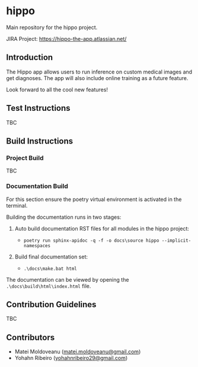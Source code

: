 # hippo

Main repository for the hippo project.

JIRA Project: https://hippo-the-app.atlassian.net/

## Introduction

The Hippo app allows users to run inference on custom medical images and get diagnoses. The app
will also include online training as a future feature.

Look forward to all the cool new features!

## Test Instructions

TBC

## Build Instructions

### Project Build

TBC

### Documentation Build

For this section ensure the poetry virtual environment is activated in the terminal.

Building the documentation runs in two stages:

1. Auto build documentation RST files for all modules in the hippo project:

    * `poetry run sphinx-apidoc -q -f -o docs\source hippo --implicit-namespaces`

2. Build final documentation set:

    * `.\docs\make.bat html`

The documentation can be viewed by opening the `.\docs\build\html\index.html` file.

## Contribution Guidelines

TBC

## Contributors

* Matei Moldoveanu (matei.moldoveanu@gmail.com)
* Yohahn Ribeiro (yohahnribeiro29@gmail.com)
